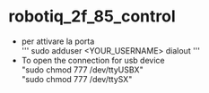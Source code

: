 # robotiq_2f_85_control
- per attivare la porta  
''' sudo adduser <YOUR_USERNAME> dialout '''
- To open the connection for usb device  
"sudo chmod 777 /dev/ttyUSBX"  
"sudo chmod 777 /dev/ttySX"